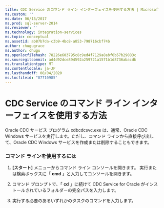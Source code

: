 ```yaml
---
title: CDC Service のコマンド ライン インターフェイスを使用する方法 | Microsoft Docs
ms.custom: ''
ms.date: 06/13/2017
ms.prod: sql-server-2014
ms.reviewer: ''
ms.technology: integration-services
ms.topic: conceptual
ms.assetid: ab87b7da-c3b9-4bc8-a853-798716cbf74b
author: chugugrace
ms.author: chugu
ms.openlocfilehash: 78226e603795c8c9ed4f7129a8abf0b57b29083c
ms.sourcegitcommit: ad4d92dce894592a259721a1571b1d8736abacdb
ms.translationtype: MT
ms.contentlocale: ja-JP
ms.lasthandoff: 08/04/2020
ms.locfileid: "87710985"
---
```

# <a name="how-to-use-the-cdc-service-command-line-interface"></a>CDC Service のコマンド ライン インターフェイスを使用する方法
  Oracle CDC サービス プログラム xdbcdcsvc.exe は、通常、Oracle CDC Windows サービスを実行します。ただし、コマンド ラインから直接呼び出して、Oracle CDC Windows サービスを作成または削除することもできます。  
  
### <a name="to-use-the-command-line"></a>コマンド ラインを使用するには  
  
1.  **[スタート]** メニューからコマンド ライン コンソールを開きます。 実行または検索ボックスに「 **cmd** 」と入力してコンソールを開きます。  
  
2.  コマンド プロンプトで、「 **cd** 」に続けて CDC Service for Oracle がインストールされているフォルダーの完全パスを入力します。  
  
3.  実行する必要のあるいずれかのタスクのコマンドを入力します。  
  
  

